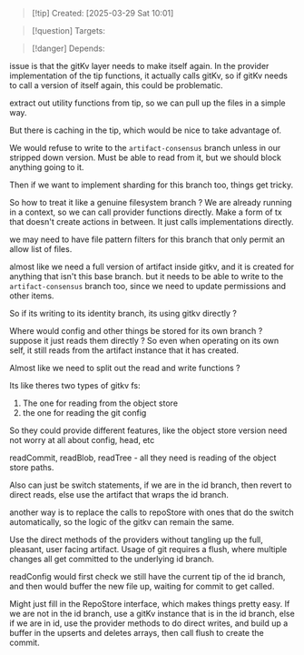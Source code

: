 
>[!tip] Created: [2025-03-29 Sat 10:01]

>[!question] Targets: 

>[!danger] Depends: 

issue is that the gitKv layer needs to make itself again.  In the provider implementation of the tip functions, it actually calls gitKv, so if gitKv needs to call a version of itself again, this could be problematic.

extract out utility functions from tip, so we can pull up the files in a simple way.

But there is caching in the tip, which would be nice to take advantage of.

We would refuse to write to the `artifact-consensus` branch unless in our stripped down version.
Must be able to read from it, but we should block anything going to it.

Then if we want to implement sharding for this branch too, things get tricky.

So how to treat it like a genuine filesystem branch ?  We are already running in a context, so we can call provider functions directly.  Make  a form of tx that doesn't create actions in between.  It just calls implementations directly.

we may need to have file pattern filters for this branch that only permit an allow list of files. 

almost like we need a full version of artifact inside gitkv, and it is created for anything that isn't this base branch.
but it needs to be able to write to the `artifact-consensus` branch too, since we need to update permissions and other items.

So if its writing to its identity branch, its using gitkv directly ?

Where would config and other things be stored for its own branch ?
suppose it just reads them directly ?  So even when operating on its own self, it still reads from the artifact instance that it has created.

Almost like we need to split out the read and write functions ?

Its like theres two types of gitkv fs:
1. The one for reading from the object store
2. the one for reading the git config

So they could provide different features, like the object store version need not worry at all about config, head, etc

readCommit, readBlob, readTree - all they need is reading of the object store paths.

Also can just be switch statements, if we are in the id branch, then revert to direct reads, else use the artifact that wraps the id branch.

another way is to replace the calls to repoStore with ones that do the switch automatically, so the logic of the gitkv can remain the same.

Use the direct methods of the providers without tangling up the full, pleasant, user facing artifact.
Usage of git requires a flush, where multiple changes all get committed to the underlying id branch.

readConfig would first check we still have the current tip of the id branch, and then would buffer the new file up, waiting for commit to get called.

Might just fill in the RepoStore interface, which makes things pretty easy.
If we are not in the id branch, use a gitKv instance that is in the id branch, else if we are in id, use the provider methods to do direct writes, and build up a buffer in the upserts and deletes arrays, then call flush to create the commit.